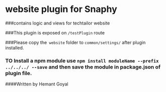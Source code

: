# website plugin for Snaphy


###contains logic and views for techtailor website

###This plugin is exposed on  `/testPlugin` route

###Please copy the` website` folder to `common/settings/` after plugin installed.

### TO Install a npm module use `npm install moduleName --prefix ../../../ --save` and then save the module in package.json of plugin file.


####Written by Hemant Goyal

